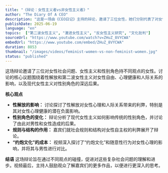 ```yaml
---
title: "《辩论：女性主义者vs非女性主义者》"
author: "The Diary Of A CEO"
description: "这是一场由《CEO日记》主持的辩论，邀请了三位女性，她们分别代表了对女性社会问题、女性主义、性解放以及性别角色不同的观点。讨论核心聚焦于性解放和第二波女性主义对女性自由、心理健康和人际关系的影响，以及现代女性主义对性别角色的深远后果。"
publishDate: 2025-06-19
language: "en"
topics:  ["第二波女性主义", "激进女性主义", "反女性主义研究", "文化批判"] 
sourceUrl: "https://www.youtube.com/watch?v=ZHuZ_8VYCWA"
embedUrl: "https://www.youtube.com/embed/ZHuZ_8VYCWA"
duration: 8853
thumbnail: "/images/videos/feminist-women-vs-non-feminist-women.jpg"
status: "published"
---
```

这场辩论邀请了三位对女性社会问题、女性主义和性别角色持不同观点的女性。讨论的核心议题围绕着性解放和第二波女性主义对女性自由、心理健康和人际关系的影响，以及现代女性主义对性别角色的深远后果。

**核心观点**
* **性解放的影响：** 讨论探讨了性解放对女性心理和人际关系带来的利弊，特别是其对女性心理健康的潜在负面影响。
* **性别角色的变化：** 辩论分析了现代女性主义如何影响传统的性别角色，并讨论了由此对男性和女性造成的后果。
* **规则与结构的作用：** 嘉宾们就社会规则和结构对女性自主权的利弊展开了辩论。
* **“约炮文化”的成本：** 视频深入探讨了“约炮文化”和随意性行为对女性心理的影响，并将其与男性进行对比。

**结语**
这场辩论旨在通过不同观点的碰撞，促进对这些复杂社会问题的理解和进步。视频最后，主持人鼓励观众了解嘉宾们的更多作品，以便进行更深入的思考。